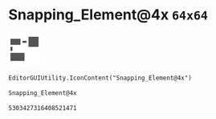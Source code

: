 # Snapping_Element@4x `64x64`
<img src="/img/Snapping_Element@4x.png" width=64 height=64>

``` CSharp
EditorGUIUtility.IconContent("Snapping_Element@4x")
```
```
Snapping_Element@4x
```
```
5303427316408521471
```
